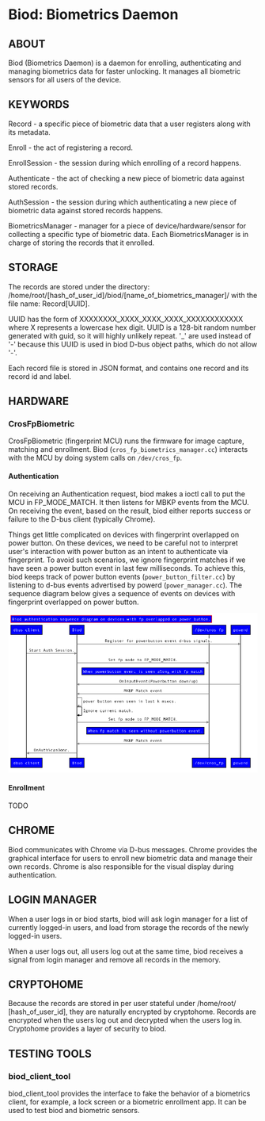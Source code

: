 # Biod: Biometrics Daemon

## ABOUT

Biod (Biometrics Daemon) is a daemon for enrolling, authenticating and managing
biometrics data for faster unlocking. It manages all biometric sensors for all
users of the device.

## KEYWORDS

Record - a specific piece of biometric data that a user registers along with its
metadata.

Enroll - the act of registering a record.

EnrollSession - the session during which enrolling of a record happens.

Authenticate - the act of checking a new piece of biometric data against stored
records.

AuthSession - the session during which authenticating a new piece of biometric
data against stored records happens.

BiometricsManager - manager for a piece of device/hardware/sensor for collecting
a specific type of biometric data. Each BiometricsManager is in charge of
storing the records that it enrolled.

## STORAGE

The records are stored under the directory:
/home/root/[hash_of_user_id]/biod/[name_of_biometrics_manager]/
with the file name:
Record[UUID].

UUID has the form of XXXXXXXX_XXXX_XXXX_XXXX_XXXXXXXXXXXX where X represents a
lowercase hex digit. UUID is a 128-bit random number generated with guid, so it
will highly unlikely repeat. '_' are used instead of '-' because this UUID is
used in biod D-bus object paths, which do not allow '-'.

Each record file is stored in JSON format, and contains one record and its
record id and label.

## HARDWARE

### CrosFpBiometric

CrosFpBiometric (fingerprint MCU) runs the firmware for image capture, matching
and enrollment. Biod (`cros_fp_biometrics_manager.cc`) interacts with the MCU
by doing system calls on `/dev/cros_fp`.

#### Authentication

On receiving an Authentication request, biod makes a ioctl call to put the MCU
in FP_MODE_MATCH. It then listens for MBKP events from the MCU. On receiving
the event, based on the result, biod either reports success or failure to the
D-bus client (typically Chrome).

Things get little complicated on devices with fingerprint overlapped on
power button. On these devices, we need to be careful not to interpret user's
interaction with power button as an intent to authenticate via fingerprint. To
avoid such scenarios, we ignore fingerprint matches if we have seen a power
button event in last few milliseconds. To achieve this, biod keeps track of
power button events (`power_button_filter.cc`) by listening to d-bus events
advertised by powerd (`power_manager.cc`). The sequence diagram below gives a
sequence of events on devices with fingerprint overlapped on power button.

![sequence diagram on devices with fp on power button](images/authentication.png)

#### Enrollment

TODO

## CHROME

Biod communicates with Chrome via D-bus messages. Chrome provides the graphical
interface for users to enroll new biometric data and manage their own
records. Chrome is also responsible for the visual display during
authentication.

## LOGIN MANAGER

When a user logs in or biod starts, biod will ask login manager for a list of
currently logged-in users, and load from storage the records of the newly
logged-in users.

When a user logs out, all users log out at the same time, biod receives a
signal from login manager and remove all records in the memory.

## CRYPTOHOME

Because the records are stored in per user stateful under /home/root/
[hash_of_user_id], they are naturally encrypted by cryptohome. Records are
encrypted when the users log out and decrypted when the users log in. Cryptohome
provides a layer of security to biod.

## TESTING TOOLS

### biod_client_tool

biod_client_tool provides the interface to fake the behavior of a biometrics
client, for example, a lock screen or a biometric enrollment app. It can be used
to test biod and biometric sensors.
